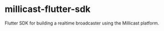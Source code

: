 # millicast-flutter-sdk
Flutter SDK for building a realtime broadcaster using the Millicast platform.
